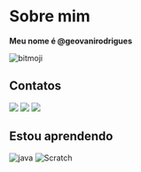 # Sobre mim

**Meu nome é @geovanirodrigues**

![bitmoji](https://user-images.githubusercontent.com/105867223/169402978-1ac2619c-647d-49d8-9c8d-c758ee482eff.png)

## Contatos
<a href="Link do youtube" target="_blank"><img src="https://img.shields.io/badge/YouTube-FF0000?style=for-the-badge&logo=youtube&logoColor=white" target="_blank"></a>
<a href="https://instagram.com/geovani_rodrigues01?igshid=YmMyMTA2M2Y=" target="_blank"><img src="https://img.shields.io/badge/-Instagram-%23E4405F?style=for-the-badge&logo=instagram&logoColor=white" target="_blank"></a>
<a href = "mailto:geovani.rodrigues@escola.pr.gov.br"><img src="https://img.shields.io/badge/Gmail-D14836?style=for-the-badge&logo=gmail&logoColor=white" target="_blank"></a>
 


## Estou aprendendo
![java](https://img.shields.io/badge/JavaScript-323330?style=for-the-badge&logo=javascript&logoColor=F7DF1E)
![Scratch](https://img.shields.io/badge/Scratch-4D97FF?style=for-the-badge&logo=Scratch&logoColor=white)

